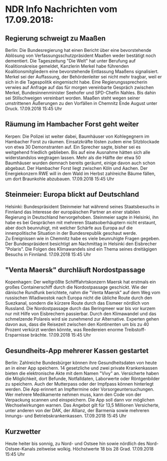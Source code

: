 # NDR Info Nachrichten vom 17.09.2018:


## Regierung schweigt zu Maaßen
Berlin: Die Bundesregierung hat einen Bericht über eine bevorstehende Ablösung von Verfassungsschutzpräsident Maaßen weder bestätigt noch dementiert. Die Tageszeitung "Die Welt" hat unter Berufung auf Koalitionskreise gemeldet, Kanzlerin Merkel habe führenden Koalitionsmitgliedern eine bevorstehende Entlassung Maaßens signalisiert. Merkel sei der Auffassung, der Behördenleiter sei nicht mehr tragbar, weil er sich in die Tagespolitik eingemischt habe. Eine Regierungssprecherin verwies auf Anfrage auf das für morgen vereinbarte Gespräch zwischen Merkel, Bundesinnenminister Seehofer und SPD-Chefin Nahles. Bis dahin sei Stillschweigen vereinbart worden. Maaßen steht wegen seiner umstrittenen Äußerungen zu den Vorfällen in Chemnitz Ende August unter Druck. 17.09.2018 15:45 Uhr 

## Räumung im Hambacher Forst geht weiter
Kerpen: Die Polizei ist weiter dabei, Baumhäuser von Kohlegegnern im Hambacher Forst zu räumen. Einsatzkräfte lösten zudem eine Sitzblockade von etwa 30 Demonstranten auf. Ein Sprecher sagte, bisher sei es weitgehend friedlich geblieben. Bis auf eine Ausnahme hätten sich alle widerstandslos wegtragen lassen. Mehr als die Hälfte der etwa 50 Baumhäuser wurden demnach bereits geräumt, einige davon auch schon abgebaut. Der Hambacher Forst liegt zwischen Köln und Aachen. Der Energiekonzern RWE will in dem Wald im Herbst zahlreiche Bäume fällen, um dort Braunkohle abzubauen. 17.09.2018 15:45 Uhr 

## Steinmeier: Europa blickt auf Deutschland
Helsinki: Bundespräsident Steinmeier hat während seines Staatsbesuchs in Finnland das Interesse der europäischen Partner an einer stabilen Regierung in Deutschland hervorgehoben. Steinmeier sagte in Helsinki, ihn habe es bei Gesprächen mit mehreren Staatsoberhäuptern nicht erstaunt, aber doch beunruhigt, mit welcher Schärfe aus Europa auf die innenpolitische Situation in der Bundesrepublik geschaut werde. Zu Ereignissen wie in Chemnitz habe es viele beunruhigte Fragen gegeben. Der Bundespräsident besichtigt am Nachmittag in Helsinki den Eisbrecher "Polaris". Die Folgen des Klimawandels sind ein Thema seines dreitägigen Besuchs in Finnland. 17.09.2018 15:45 Uhr 

## "Venta Maersk" durchläuft Nordostpassage
Kopenhagen: Der weltgrößte Schifffahrtskonzern Maersk hat erstmals ein großes 		Containerschiff durch die Nordostpassage geschickt. Wie der dänische Rundfunk berichtete, nahm die "Venta Maersk" auf dem Weg vom russischen Wladiwostok nach Europa nicht die übliche Route durch den Suezkanal, sondern die kürzere Route durch das Eismeer nördlich von Russland. Die Nordostpassage durch das Beringmeer war bis vor kurzem nur mit Hilfe von Eisbrechern passierbar. Durch den Klimawandel und das schmelzende Polareis wird sie zunehmend zur Alternative. Experten gehen davon aus, dass die Reisezeit zwischen den Kontinenten um bis zu 40 Prozent verkürzt werden könnte, was Reedereien enorme Treibstoff-Ersparnisse brächte. 17.09.2018 15:45 Uhr 

## Gesundheits-App mehrerer Kassen gestartet
Berlin:	Zahlreiche Bundesbürger können ihre Gesundheitsdaten von heute an in einer App speichern. 14 gesetzliche und zwei private Krankenkassen bieten die elektronische Akte mit dem Namen "Vivy" an. Versicherte haben die Möglichkeit, dort Befunde, Notfalldaten, Laborwerte oder Röntgenbilder zu speichern. Auch der Mutterpass oder der Impfpass können hinterlegt werden. Die App erinnert an Impftermine oder Vorsorgeuntersuchungen. Wer mehrere Medikamente nehmen muss, kann den Code von der Verpackung scannen und einspeichern. Die App soll dann vor möglichen Wechselwirkungen warnen. Das Angebot gilt für 13,5 Millionen Versicherte, unter anderen von der DAK, der Allianz, der Barmenia sowie mehreren Innungs- und Betriebskrankenkassen. 17.09.2018 15:45 Uhr 

## Kurzwetter
Heute heiter bis sonnig, zu Nord- und Ostsee hin sowie nördlich des Nord-Ostsee-Kanals zeitweise wolkig. Höchstwerte 18 bis 28 Grad. 17.09.2018 15:45 Uhr 
